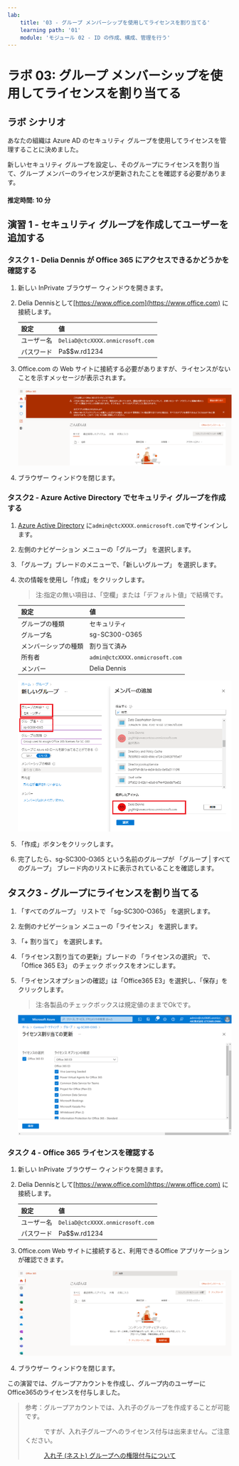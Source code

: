 ```yaml
---
lab:
    title: '03 - グループ メンバーシップを使用してライセンスを割り当てる'
    learning path: '01'
    module: 'モジュール 02 - ID の作成、構成、管理を行う'
---
```


# ラボ 03: グループ メンバーシップを使用してライセンスを割り当てる

## ラボ シナリオ

あなたの組織は Azure AD のセキュリティ グループを使用してライセンスを管理することに決めました。

新しいセキュリティ グループを設定し、そのグループにライセンスを割り当て、グループ メンバーのライセンスが更新されたことを確認する必要があります。

#### 推定時間: 10 分

## 演習 1 - セキュリティ グループを作成してユーザーを追加する

### タスク 1 - Delia Dennis が Office 365 にアクセスできるかどうかを確認する

1. 新しい InPrivate ブラウザー ウィンドウを開きます。

2. Delia Dennisとして[https://www.office.com](https://www.office.com) に接続します。

    | 設定 | 値 |
    | :--- | :--- |
    | ユーザー名 | `DeliaD@ctcXXXX.onmicrosoft.com` |
    | パスワード| Pa$$w.rd1234 |

3. Office.com の Web サイトに接続する必要がありますが、ライセンスがないことを示すメッセージが表示されます。

    ![画面イメージ: Delia Dennis がログインしている Office.com の Web サイト。ライセンスが割り当てられていないため、Office アプリケーションは利用できません。](./media/delia-no-office-license.png)

4. ブラウザー ウィンドウを閉じます。

### タスク2 - Azure Active Directory でセキュリティ グループを作成する

1. [Azure Active Directory]( https://portal.azure.com/#blade/Microsoft_AAD_IAM/ActiveDirectoryMenuBlade/Overview) に`admin@ctcXXXX.onmicrosoft.com`でサインインします。

2. 左側のナビゲーション メニューの「グループ」 を選択します。

3. 「グループ」ブレードのメニューで、「新しいグループ」 を選択します。

4. 次の情報を使用し「作成」をクリックします。

    > 注:指定の無い項目は、「空欄」または「デフォルト値」で結構です。

    | 設定 | 値 |
    | :--- | :--- |
    | グループの種類| セキュリティ |
    | グループ名| sg-SC300-O365 |
    | メンバーシップの種類| 割り当て済み |
    | 所有者| `admin@ctcXXXX.onmicrosoft.com` |
    | メンバー | Delia Dennis |

    ![「グループの種類」、「グループ名」、「所有者」、「メンバー」が強調表示された「新しいグループ」ブレードが表示されている画面イメージ](./media/lp1-mod2-create-group.png)

5. 「作成」ボタンをクリックします。

6. 完了したら、sg-SC300-O365 という名前のグループが 「グループ | すべてのグループ」 ブレード内のリストに表示されていることを確認します。

    

## タスク3 - グループにライセンスを割り当てる

1. 「すべてのグループ」 リストで 「sg-SC300-O365」 を選択します。

2. 左側のナビゲーション メニューの「ライセンス」 を選択します。

3.  「+ 割り当て」 を選択します。

4. 「ライセンス割り当ての更新」ブレードの 「ライセンスの選択」 で、「Office 365 E3」 のチェック ボックスをオンにします。

5. 「ライセンスオプションの確認」は「Office365 E3」を選択し、「保存」をクリックします。

    > 注:各製品のチェックボックスは規定値のままでOkです。

    ![選択され、グループに割り当てられているライセンスを表示した画面イメージ。「ライセンスの確認」メニューも選択され、複数選択オプションが表示されます。](./media/lp1-mod2-assign-license-group.png)

    

### タスク 4 - Office 365 ライセンスを確認する

1. 新しい InPrivate ブラウザー ウィンドウを開きます。

2. Delia Dennisとして[https://www.office.com](https://www.office.com) に接続します。

    | 設定       | 値                               |
    | :--------- | :------------------------------- |
    | ユーザー名 | `DeliaD@ctcXXXX.onmicrosoft.com` |
    | パスワード | Pa$$w.rd1234                     |

4. Office.com Web サイトに接続すると、利用できるOffice アプリケーションが確認できます。

    ![画面イメージ: Delia Dennis がログインしている Office.com の Web サイト。ライセンスが割り当てられているため、Office アプリケーションが利用できます。](./media/delia-office-license.png)
    
4. ブラウザー ウィンドウを閉じます。

    

この演習では、グループアカウントを作成し、グループ内のユーザーにOffice365のライセンスを付与しました。

> 参考：グループアカウントでは、入れ子のグループを作成することが可能です。
>
> 　　　ですが、入れ子グループへのライセンス付与は出来ません。ご注意ください。
>
> 　　　[入れ子 (ネスト) グループへの権限付与について](https://jpazureid.github.io/blog/azure-active-directory/nesting-group/)
